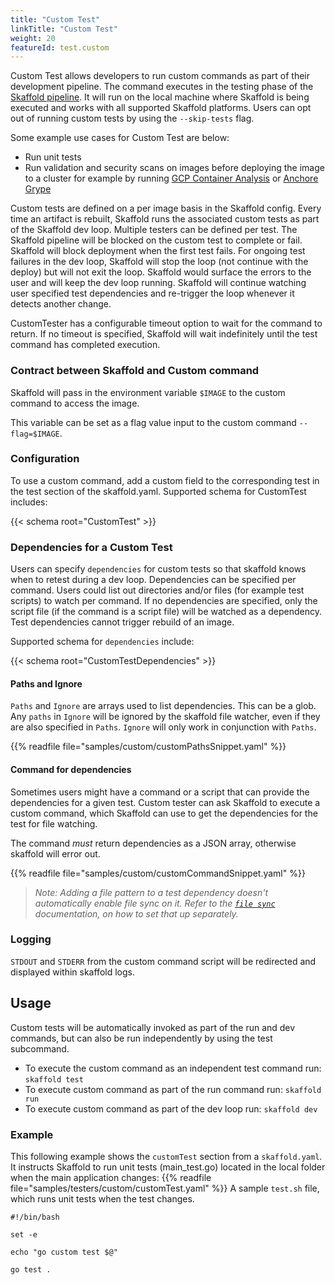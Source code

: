 ```yaml
---
title: "Custom Test"
linkTitle: "Custom Test"
weight: 20
featureId: test.custom
---
```



Custom Test allows developers to run custom commands as part of their development pipeline. The command executes in the testing phase of the [Skaffold pipeline](https://skaffold.dev/docs/pipeline-stages/). It will run on the local machine where Skaffold is being executed and works with all supported Skaffold platforms. Users can opt out of running custom tests by using the `--skip-tests` flag.


Some example use cases for Custom Test are below:
- Run unit tests
- Run validation and security scans on images before deploying the image to a cluster for example by running [GCP Container Analysis](https://cloud.google.com/container-analysis/docs/on-demand-scanning-howto) or [Anchore Grype](https://github.com/anchore/grype#readme)


Custom tests are defined on a per image basis in the Skaffold config. Every time an artifact is rebuilt, Skaffold runs the associated custom tests as part of the Skaffold dev loop. Multiple testers can be defined per test. The Skaffold pipeline will be blocked on the custom test to complete or fail. Skaffold will block deployment when the first test fails. For ongoing test failures in the dev loop, Skaffold will stop the loop (not continue with the deploy) but will not exit the loop. Skaffold would surface the errors to the user and will keep the dev loop running. Skaffold will continue watching user specified test dependencies and re-trigger the loop whenever it detects another change. 

CustomTester has a configurable timeout option to wait for the command to return. If no timeout is specified, Skaffold will wait indefinitely until the test command has completed execution.

### Contract between Skaffold and Custom command

Skaffold will pass in the environment variable `$IMAGE` to the custom command to access the image.

This variable can be set as a flag value input to the custom command `--flag=$IMAGE`.


### Configuration
To use a custom command, add a custom field to the corresponding test in the test section of the skaffold.yaml. Supported schema for CustomTest includes:


{{< schema root="CustomTest" >}}



### Dependencies for a Custom Test

Users can specify `dependencies` for custom tests so that skaffold knows when to retest during a dev loop. Dependencies can be specified per command. Users could list out directories and/or files (for example test scripts)  to watch per command. If no dependencies are specified, only the script file (if the command is a script file) will be watched as a dependency. Test dependencies cannot trigger rebuild of an image.

Supported schema for `dependencies` include:

{{< schema root="CustomTestDependencies" >}}


#### Paths and Ignore

`Paths` and `Ignore` are arrays used to list dependencies. This can be a glob. Any `paths` in `Ignore` will be ignored by the skaffold file watcher, even if they are also specified in `Paths`. `Ignore` will only work in conjunction with `Paths`.

{{% readfile file="samples/custom/customPathsSnippet.yaml" %}}

#### Command for dependencies

Sometimes users might have a command or a script that can provide the dependencies for a given test. Custom tester can ask Skaffold to execute a custom command, which Skaffold can use to get the dependencies for the test for file watching.

The command *must* return dependencies as a JSON array, otherwise skaffold will error out.

{{% readfile file="samples/custom/customCommandSnippet.yaml" %}}
 
>*Note: Adding a file pattern to a test dependency doesn't automatically enable file sync on it.  Refer to the [`file sync`](https://skaffold.dev/docs/pipeline-stages/filesync/) documentation, on how to set that up separately.*


### Logging

`STDOUT` and `STDERR` from the custom command script will be redirected and displayed within skaffold logs.


## Usage

Custom tests will be automatically invoked as part of the run and dev commands, but can also be run independently by using the test subcommand.

- To execute the custom command as an independent test command run:
```skaffold test```
- To execute custom command as part of the run command run:
```skaffold run```
- To execute custom command as part of the dev loop run:
```skaffold dev```
### Example
This following example shows the `customTest` section from a `skaffold.yaml`.
It instructs Skaffold to run unit tests (main_test.go) located in the local folder when the main application changes:
{{% readfile file="samples/testers/custom/customTest.yaml" %}}
A sample `test.sh` file, which runs unit tests when the test changes.
```
#!/bin/bash

set -e

echo "go custom test $@"

go test .
```



